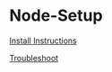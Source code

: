 # Node-Setup

[Install Instructions](https://github.com/hoon-node/Node-Setup/blob/main/Speedrun%20Any%25.md)

[Troubleshoot](https://github.com/hoon-node/Node-Setup/blob/main/Speedrun%20Any%25.md)

